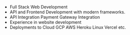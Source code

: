 <ul>
<li>Full Stack Web Development</li>
<li>API and Frontend Development with modern frameworks.</li>
<li>API Integration Payment Gateway Integration</li>
<li>Experience in website development</li>
<li>Deployments to Cloud GCP AWS Heroku Linux Vercel etc.</li>
